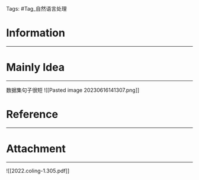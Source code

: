 Tags: #Tag_自然语言处理  
# Information
---


# Mainly Idea
---
数据集句子很短
![[Pasted image 20230616141307.png]]

# Reference
---


# Attachment
---
![[2022.coling-1.305.pdf]]